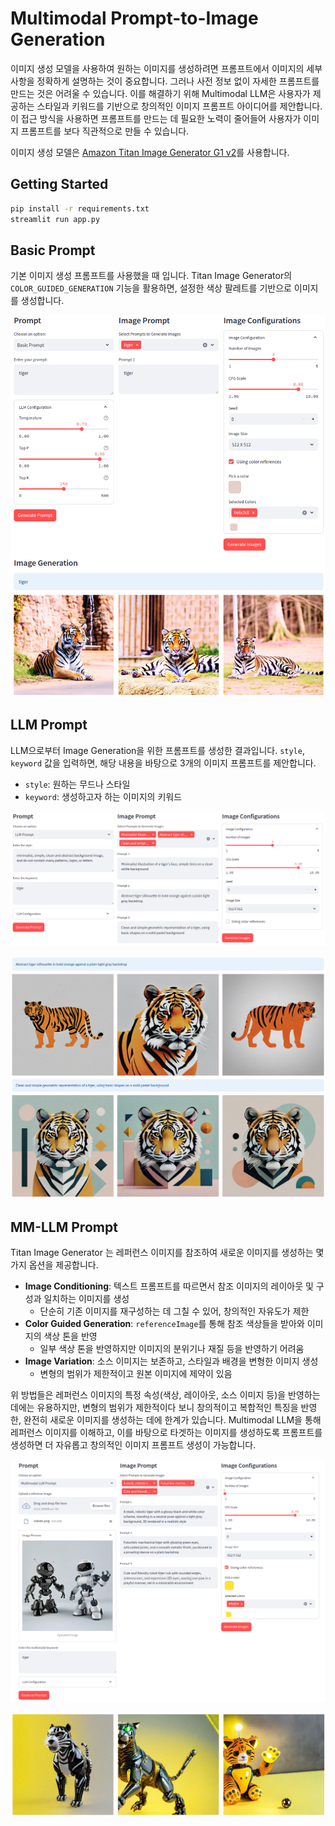 # Multimodal Prompt-to-Image Generation

이미지 생성 모델을 사용하여 원하는 이미지를 생성하려면 프롬프트에서 이미지의 세부 사항을 정확하게 설명하는 것이 중요합니다. 그러나 사전 정보 없이 자세한 프롬프트를 만드는 것은 어려울 수 있습니다. 이를 해결하기 위해 Multimodal LLM은 사용자가 제공하는 스타일과 키워드를 기반으로 창의적인 이미지 프롬프트 아이디어를 제안합니다. 이 접근 방식을 사용하면 프롬프트를 만드는 데 필요한 노력이 줄어들어 사용자가 이미지 프롬프트를 보다 직관적으로 만들 수 있습니다.

이미지 생성 모델은 [Amazon Titan Image Generator G1 v2](https://aws.amazon.com/ko/blogs/korea/amazon-titan-image-generator-v2-is-now-available-in-amazon-bedrock/)를 사용합니다.

## Getting Started

```sh
pip install -r requirements.txt
streamlit run app.py
```

## Basic Prompt

기본 이미지 생성 프롬프트를 사용했을 때 입니다. Titan Image Generator의 `COLOR_GUIDED_GENERATION` 기능을 활용하면, 설정한 색상 팔레트를 기반으로 이미지를 생성합니다.

![Basic Prompt](./assets/basic-prompt.png)

## LLM Prompt

LLM으로부터 Image Generation을 위한 프롬프트를 생성한 결과입니다. `style`, `keyword` 값을 입력하면, 해당 내용을 바탕으로 3개의 이미지 프롬프트를 제안합니다.

- `style`: 원하는 무드나 스타일
- `keyword`: 생성하고자 하는 이미지의 키워드

![LLM Prompt](./assets/llm-promt.png)

![LLM Prompt Result](./assets/llm-promt-result.png)

## MM-LLM Prompt

Titan Image Generator 는 레퍼런스 이미지를 참조하여 새로운 이미지를 생성하는 몇 가지 옵션을 제공합니다.

- **Image Conditioning**: 텍스트 프롬프트를 따르면서 참조 이미지의 레이아웃 및 구성과 일치하는 이미지를 생성
  - 단순히 기존 이미지를 재구성하는 데 그칠 수 있어, 창의적인 자유도가 제한
- **Color Guided Generation**: `referenceImage`를 통해 참조 색상들을 받아와 이미지의 색상 톤을 반영
  - 일부 색상 톤을 반영하지만 이미지의 분위기나 재질 등을 반영하기 어려움
- **Image Variation**: 소스 이미지는 보존하고, 스타일과 배경을 변형한 이미지 생성
  - 변형의 범위가 제한적이고 원본 이미지에 제약이 있음

위 방법들은 레퍼런스 이미지의 특정 속성(색상, 레이아웃, 소스 이미지 등)을 반영하는 데에는 유용하지만, 변형의 범위가 제한적이다 보니 창의적이고 복합적인 특징을 반영한, 완전히 새로운 이미지를 생성하는 데에 한계가 있습니다. Multimodal LLM을 통해 레퍼런스 이미지를 이해하고, 이를 바탕으로 타겟하는 이미지를 생성하도록 프롬프트를 생성하면 더 자유롭고 창의적인 이미지 프롬프트 생성이 가능합니다.

![MM LLM Prompt](./assets/mm-llm-prompt.png)

![MM LLM Prompt Result](./assets/mm-llm-prompt-result.png)
